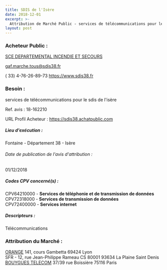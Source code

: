 ```yaml
---
title: SDIS de l'Isère
date: 2018-12-01
excerpt: >-
  Attribution de Marché Public - services de télécommunications pour le sdis de l'isère
layout: post
---
```


### Acheteur Public : 
<a href="/acheteur-139/siren-283812006"> SCE DEPARTEMENTAL INCENDIE ET SECOURS</a><br/>



gaf.marche.tous@sdis38.fr

( 33) 4-76-26-89-73
https://www.sdis38.fr
### Besoin :

services de télécommunications pour le sdis de l'isère

Ref. avis : 18-162210

URL Profil Acheteur : https://sdis38.achatpublic.com

##### Lieu d'exécution :

Fontaine - Département 38 - Isère

###### Date de publication de l'avis d'attribution : 
01/12/2018

##### Codes CPV concerné(s) :
CPV64210000 - **Services de téléphonie et de transmission de données** <br/>
CPV72318000 - **Services de transmission de données** <br/>
CPV72400000 - **Services internet** <br/>

##### Descripteurs :
Télécommunications <br/>

### Attribution du Marché :
<a href="/entreprise-551/siren-380129866"> ORANGE</a>    141, cours Gambetta 69424 Lyon <br/>
SFR - 12, rue Jean-Philippe Rameau CS 80001 93634 La Plaine Saint Denis <br/>
<a href="/entreprise-554/siren-397480930"> BOUYGUES TELECOM</a>    37/39 rue Boissière 75116 Paris <br/>
